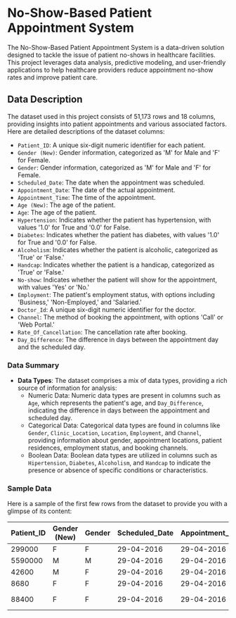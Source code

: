 # No-Show-Based Patient Appointment System

The No-Show-Based Patient Appointment System is a data-driven solution designed to tackle the issue of patient no-shows in healthcare facilities. This project leverages data analysis, predictive modeling, and user-friendly applications to help healthcare providers reduce appointment no-show rates and improve patient care.

## Data Description

The dataset used in this project consists of 51,173 rows and 18 columns, providing insights into patient appointments and various associated factors. Here are detailed descriptions of the dataset columns:

- `Patient_ID`: A unique six-digit numeric identifier for each patient.
- `Gender (New)`: Gender information, categorized as 'M' for Male and 'F' for Female.
- `Gender`: Gender information, categorized as 'M' for Male and 'F' for Female.
- `Scheduled_Date`: The date when the appointment was scheduled.
- `Appointment_Date`: The date of the actual appointment.
- `Appointment_Time`: The time of the appointment.
- `Age (New)`: The age of the patient.
- `Age`: The age of the patient.
- `Hypertension`: Indicates whether the patient has hypertension, with values '1.0' for True and '0.0' for False.
- `Diabetes`: Indicates whether the patient has diabetes, with values '1.0' for True and '0.0' for False.
- `Alcoholism`: Indicates whether the patient is alcoholic, categorized as 'True' or 'False.'
- `Handcap`: Indicates whether the patient is a handicap, categorized as 'True' or 'False.'
- `No-show`: Indicates whether the patient will show for the appointment, with values 'Yes' or 'No.'
- `Employment`: The patient's employment status, with options including 'Business,' 'Non-Employed,' and 'Salaried.'
- `Doctor_Id`: A unique six-digit numeric identifier for the doctor.
- `Channel`: The method of booking the appointment, with options 'Call' or 'Web Portal.'
- `Rate_Of_Cancellation`: The cancellation rate after booking.
- `Day_Difference`: The difference in days between the appointment day and the scheduled day.


### Data Summary

- **Data Types**: The dataset comprises a mix of data types, providing a rich source of information for analysis:
  - Numeric Data: Numeric data types are present in columns such as `Age`, which represents the patient's age, and `Day_Difference`, indicating the difference in days between the appointment and scheduled day.
  - Categorical Data: Categorical data types are found in columns like `Gender`, `Clinic_Location`, `Location`, `Employment`, and `Channel`, providing information about gender, appointment locations, patient residences, employment status, and booking channels.
  - Boolean Data: Boolean data types are utilized in columns such as `Hipertension`, `Diabetes`, `Alcoholism`, and `Handcap` to indicate the presence or absence of specific conditions or characteristics.


### Sample Data

Here is a sample of the first few rows from the dataset to provide you with a glimpse of its content:

| Patient_ID | Gender (New) | Gender | Scheduled_Date | Appointment_Date | Appointment_Time | Age (New) | Age | Hypertension | Diabetes | ... | Clinic_Location | Doctor_ID | Scheduled_Day | Appointment_Day | Appointment_Type | Channel | Cancelled | Rate_Of_Cancellation | Day_Difference | Appointment_Hour |
|------------|--------------|--------|----------------|------------------|-----------------|-----------|-----|--------------|----------|-----|-----------------|-----------|--------------|----------------|-----------------|---------|-----------|----------------------|----------------|-----------------|
| 299000     | F            | F      | 29-04-2016     | 29-04-2016       | 22.05.00        | 26        | 62  | 1.0          | 0.0      | ... | Noida           | 4000.0    | Friday       | Friday         | Follow-up Visit  | Call    | 1.0       | 0.666667             | 0 days         | 22.0            |
| 5590000    | M            | M      | 29-04-2016     | 29-04-2016       | 21.32.00        | 52        | 56  | 0.0          | 0.0      | ... | Pune            | 1000.0    | Friday       | Friday         | New Patient      | Web Portal | 1.0       | 0.555556             | 0 days         | 21.0            |
| 42600      | M            | F      | 29-04-2016     | 29-04-2016       | 21.46.00        | 12        | 62  | 0.0          | 0.0      | ... | Coimbatore      | 1000.0    | Friday       | Friday         | New Patient      | Call       | 0.0       | 0.545455             | 0 days         | 21.0            |
| 8680       | F            | F      | 29-04-2016     | 29-04-2016       | 18.08.00        | 22        | 8   | 0.0          | 0.0      | ... | Pune            | 2000.0    | Friday       | Friday         | Follow-up Visit  | Web Portal | 0.0       | 0.589744             | 0 days         | 18.0            |
| 88400      | F            | F      | 29-04-2016     | 29-04-2016       | 20.22.00        | 26        | 56  | 1.0          | 1.0      | ... | Pune            | 3000.0    | Friday       | Friday         | New Patient      | Mobile Application | 1.0 | 0.535714             | 0 days         | 20.0            |

